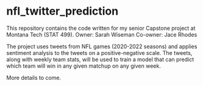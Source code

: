 # nfl_twitter_prediction

This repository contains the code written for my senior Capstone project at Montana Tech (STAT 499).
Owner: Sarah Wiseman
Co-owner: Jace Rhodes

The project uses tweets from NFL games (2020-2022 seasons) and applies sentiment analysis to the tweets on a positive-negative scale.
The tweets, along with weekly team stats, will be used to train a model that can predict which team will win in any given matchup on any given week.

More details to come.
